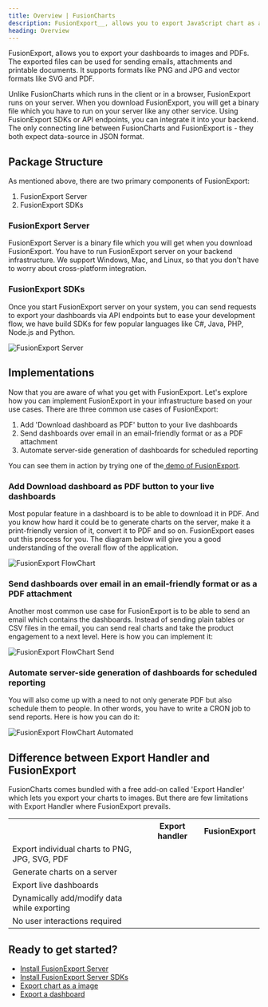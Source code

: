 ```yaml
---
title: Overview | FusionCharts
description: FusionExport__, allows you to export JavaScript chart as a static image and export multiple charts as a zip file. The exported files can be used for sending emails, attachments and printable documents.
heading: Overview
---
```


FusionExport, allows you to export your dashboards to images and PDFs. The exported files can be used for sending emails, attachments and printable documents. It supports formats like PNG and JPG and vector formats like SVG and PDF.

Unlike FusionCharts which runs in the client or in a browser, FusionExport runs on your server. When you download FusionExport, you will get a binary file which you have to run on your server like any other service. Using FusionExport SDKs or API endpoints, you can integrate it into your backend. The only connecting line between FusionCharts and FusionExport is - they both expect data-source in JSON format. 

## Package Structure

As mentioned above, there are two primary components of FusionExport:

1. FusionExport Server
2. FusionExport SDKs

### FusionExport Server

FusionExport Server is a binary file which you will get when you download FusionExport. You have to run FusionExport server on your backend infrastructure. We support Windows, Mac, and Linux, so that you don't have to worry about cross-platform integration.

### FusionExport SDKs

Once you start FusionExport server on your system, you can send requests to export your dashboards via API endpoints but to ease your development flow, we have build SDKs for few popular languages like C#, Java, PHP, Node.js and Python.

![FusionExport Server](/images/FusionExport-server.png)

## Implementations

Now that you are aware of what you get with FusionExport. Let's explore how you can implement FusionExport in your infrastructure based on your use cases. There are three common use cases  of FusionExport:

1. Add 'Download dashboard as PDF' button to your live dashboards
2. Send dashboards over email in an email-friendly format or as a PDF attachment
3. Automate server-side generation of dashboards for scheduled reporting

You can see them in action by trying one of the[ demo of FusionExport](https://www.fusioncharts.com/demos/dashboards/wealth-management-dashboard-with-export/).

### Add Download dashboard as PDF button to your live dashboards

Most popular feature in a dashboard is to be able to download it in PDF. And you know how hard it could be to generate charts on the server, make it a print-friendly version of it, convert it to PDF and so on. FusionExport eases out this process for you. The diagram below will give you a good understanding of the overall flow of the application.

![FusionExport FlowChart](/images/FusionExport-Flowchart.png)

### Send dashboards over email in an email-friendly format or as a PDF attachment

Another most common use case for FusionExport is to be able to send an email which contains the dashboards. Instead of sending plain tables or CSV files in the email, you can send real charts and take the product engagement to a next level. Here is how you can implement it:

![FusionExport FlowChart Send](/images/FusionExport-Flowchart-Send.png)

### Automate server-side generation of dashboards for scheduled reporting

You will also come up with a need to not only generate PDF but also schedule them to people. In other words, you have to write a CRON job to send reports. Here is how you can do it:

![FusionExport FlowChart Automated](/images/FusionExport-Flowchart-Automated.png)

## Difference between Export Handler and FusionExport

FusionCharts comes bundled with a free add-on called 'Export Handler' which lets you export your charts to images. But there are few limitations with Export Handler where FusionExport prevails.

<table>
	<tr>
		<th></th>
		<th>Export handler</th>
		<th>FusionExport</th>
	</tr>
	<tr>
		<td>Export individual charts to PNG, JPG, SVG, PDF</td>
		<td><i class="fc_done" style="color: white; width: 20px; height: 20px; background: green; text-align: center;"></i></td>
		<td><i class="fc_done" style="color: white; width: 20px; height: 20px; background: green; text-align: center;"></i></td>
	</tr>
	<tr>
		<td>Generate charts on a server</td>
		<td><i class="fc_close" style="color: red; width: 20px; height: 20px; text-align: center;"></i></td>
		<td><i class="fc_done" style="color: white; width: 20px; height: 20px; background: green; text-align: center;"></i></td>
	</tr>
	<tr>
		<td>Export live dashboards</td>
		<td><i class="fc_close" style="color: red; width: 20px; height: 20px; text-align: center;"></i></td>
		<td><i class="fc_done" style="color: white; width: 20px; height: 20px; background: green; text-align: center;"></i></td>
	</tr>
	<tr>
		<td>Dynamically add/modify data while exporting</td>
		<td><i class="fc_close" style="color: red; width: 20px; height: 20px; text-align: center;"></i></td>
		<td><i class="fc_done" style="color: white; width: 20px; height: 20px; background: green; text-align: center;"></i></td>
	</tr>
	<tr>
		<td>No user interactions required</td>
		<td><i class="fc_close" style="color: red; width: 20px; height: 20px; text-align: center;"></i></td>
		<td><i class="fc_done" style="color: white; width: 20px; height: 20px; background: green; text-align: center;"></i></td>
	</tr>
</table>

## Ready to get started?

* [Install FusionExport Server](/exporting-charts/using-fusionexport/installation/install-fusionexport-server)
* [Install FusionExport Server SDKs](/exporting-charts/using-fusionexport/installation/install-fusionexport-server-sdks)
* [Export chart as a image](/exporting-charts/using-fusionexport/tutorials/export-chart-as-image)
* [Export a dashboard](/exporting-charts/using-fusionexport/tutorials/export-a-dashboard)